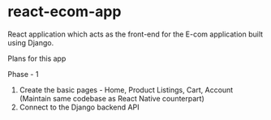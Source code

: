 # react-ecom-app

React application which acts as the front-end for the E-com application built using Django.

Plans for this app

Phase - 1

1. Create the basic pages - Home, Product Listings, Cart, Account (Maintain same codebase as React Native counterpart)
2. Connect to the Django backend API
